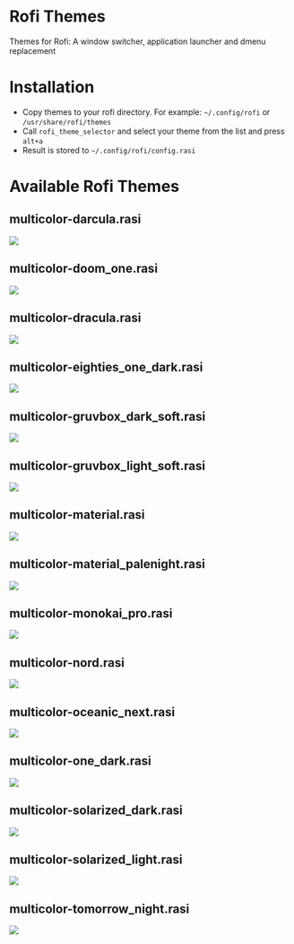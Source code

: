 # Rofi Themes
Themes for Rofi: A window switcher, application launcher and dmenu replacement

# Installation
* Copy themes to your rofi directory. For example: `~/.config/rofi` or `/usr/share/rofi/themes`
* Call `rofi_theme_selector` and select your theme from the list and press `alt+a`
* Result is stored to `~/.config/rofi/config.rasi`

# Available Rofi Themes
## multicolor-darcula.rasi
![](images/multicolor-darcula.jpg)
## multicolor-doom_one.rasi
![](images/multicolor-doom_one.jpg)
## multicolor-dracula.rasi
![](images/multicolor-dracula.jpg)
## multicolor-eighties_one_dark.rasi
![](images/multicolor-eighties_one_dark.jpgi)
## multicolor-gruvbox_dark_soft.rasi
![](images/multicolor-gruvbox_dark_soft.jpg)
## multicolor-gruvbox_light_soft.rasi
![](images/multicolor-gruvbox_light_soft.jpg)
## multicolor-material.rasi
![](images/multicolor-material.jpg)
## multicolor-material_palenight.rasi
![](images/multicolor-material_palenight.jpg)
## multicolor-monokai_pro.rasi
![](images/multicolor-monokai_pro.jpg)
## multicolor-nord.rasi
![](images/multicolor-nord.rjpg)
## multicolor-oceanic_next.rasi
![](images/multicolor-oceanic_next.jpg)
## multicolor-one_dark.rasi
![](images/multicolor-one_dark.jpg)
## multicolor-solarized_dark.rasi
![](images/multicolor-solarized_dark.jpg)
## multicolor-solarized_light.rasi
![](images/multicolor-solraized_light.jpg)
## multicolor-tomorrow_night.rasi
![](images/multicolor-tomorrow_night.jpg)
